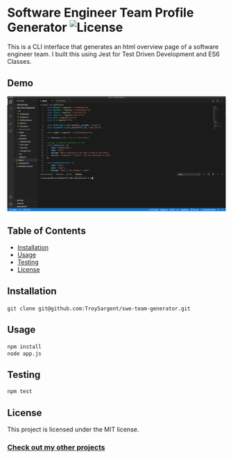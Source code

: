 # Software Engineer Team Profile Generator ![License](https://img.shields.io/badge/license-MIT-success) 
  This is a CLI interface that generates an html overview page of a software engineer team. I built this using Jest for Test Driven Development and ES6 Classes. 
  ## Demo
  ![](./assets/demo.gif) 
  ## Table of Contents
  - [Installation](#Installation)
  - [Usage](#Usage)
  - [Testing](#Testing)
  - [License](#License)
  ## Installation
  ```git clone git@github.com:TroySargent/swe-team-generator.git```
  ## Usage
  ```
  npm install
  node app.js
  ```
  ## Testing
  ```
  npm test
  ```
  ## License
  This project is licensed under the MIT license.
  ### [Check out my other projects](https://github.com/TroySargent)